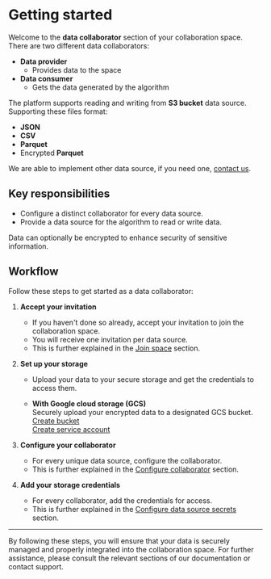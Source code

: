 # Getting started

Welcome to the **data collaborator** section of your collaboration space.  
There are two different data collaborators:

- **Data provider**
  - Provides data to the space
- **Data consumer**
  - Gets the data generated by the algorithm

The platform supports reading and writing from **S3 bucket** data source.  
Supporting these files format:

- **JSON**
- **CSV**
- **Parquet**
- Encrypted **Parquet**

We are able to implement other data source, if you need one, [contact us](mailto:support@datavillage.ai).

## Key responsibilities

- Configure a distinct collaborator for every data source.
- Provide a data source for the algorithm to read or write data.

Data can optionally be encrypted to enhance security of sensitive information.

## Workflow

Follow these steps to get started as a data collaborator:

1. **Accept your invitation**

   - If you haven't done so already, accept your invitation to join the collaboration space.
   - You will receive one invitation per data source.
   - This is further explained in the [Join space](/docs/user-manual/data-collaborator/accept-invite) section.

2. **Set up your storage**

   - Upload your data to your secure storage and get the credentials to access them.

   - **With Google cloud storage (GCS)**  
      Securely upload your encrypted data to a designated GCS bucket.  
      [Create bucket](/docs/user-manual/data-collaborator/google-cloud-storage/create-bucket)  
      [Create service account](/docs/user-manual/data-collaborator/google-cloud-storage/create-service-account)

3. **Configure your collaborator**

   - For every unique data source, configure the collaborator.
   - This is further explained in the [Configure collaborator](/docs/user-manual/data-collaborator/configure) section.

4. **Add your storage credentials**
   - For every collaborator, add the credentials for access.
   - This is further explained in the [Configure data source secrets](/docs/user-manual/data-collaborator/configure-secrets) section.

---

By following these steps, you will ensure that your data is securely managed and properly integrated into the collaboration space. For further assistance, please consult the relevant sections of our documentation or contact support.
